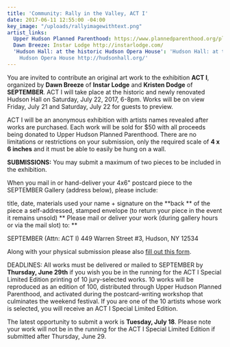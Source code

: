 ```yaml
---
title: 'Community: Rally in the Valley, ACT I'
date: 2017-06-11 12:55:00 -04:00
key_image: "/uploads/rallyimagewithtext.png"
artist_links:
  Upper Hudson Planned Parenthood: https://www.plannedparenthood.org/planned-parenthood-upper-hudson
  Dawn Breeze: Instar Lodge http://instarlodge.com/
  'Hudson Hall: at the historic Hudson Opera House': 'Hudson Hall: at the historic
    Hudson Opera House http://hudsonhall.org/'
---
```


You are invited to contribute an original art work to the exhibition **ACT I**, organized by **Dawn Breeze** of **Instar Lodge** and **Kristen Dodge** of **SEPTEMBER**. ACT I will take place at the historic and newly renovated Hudson Hall on Saturday, July 22, 2017, 6-8pm. Works will be on view Friday, July 21 and Saturday, July 22 for guests to preview.

ACT I will be an anonymous exhibition with artists names revealed after works are purchased. Each work will be sold for $50 with all proceeds being donated to Upper Hudson Planned Parenthood. There are no limitations or restrictions on your submission, only the required scale of **4 x 6 inches** and it must be able to easily be hung on a wall.

**SUBMISSIONS:**
You may submit a maximum of two pieces to be included in the exhibition.

When you mail in or hand-deliver your 4x6" postcard piece to the SEPTEMBER Gallery (address below), please include:

title, date, materials used
your name + signature on the **back ** of the piece
a self-addressed, stamped envelope (to return your piece in the event it remains unsold)
**
Please mail or deliver your work (during gallery hours or via the mail slot) to: **

SEPTEMBER (Attn: ACT I)
449 Warren Street #3, Hudson, NY 12534

Along with your physical submission please also [fill out this form](https://form.jotform.us/71367100092144).

DEADLINES:
All works must be delivered or mailed to SEPTEMBER by **Thursday, June 29th** if you wish you be in the running for the ACT I Special Limited Edition printing of 10 jury-selected works. 10 works will be reproduced as an edition of 100, distributed through Upper Hudson Planned Parenthood, and activated during the postcard-writing workshop that culminates the weekend festival. If you are one of the 10 artists whose work is selected, you will receive an ACT I Special Limited Edition.

The latest opportunity to submit a work is **Tuesday, July 18**. Please note your work will not be in the running for the ACT I Special Limited Edition if submitted after Thursday, June 29.